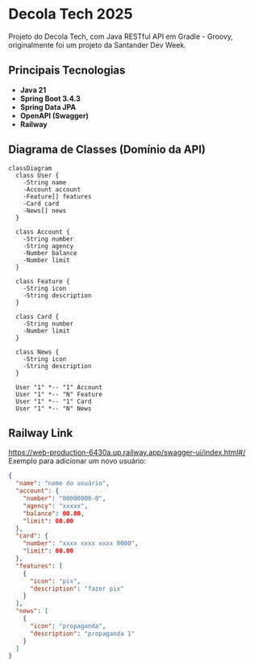 # Decola Tech 2025

Projeto do Decola Tech, com Java RESTful API em Gradle - Groovy, originalmente foi um projeto da Santander Dev Week.

## Principais Tecnologias
 - **Java 21**
 - **Spring Boot 3.4.3**
 - **Spring Data JPA**
 - **OpenAPI (Swagger)**
 - **Railway**

## Diagrama de Classes (Domínio da API)

```mermaid
classDiagram
  class User {
    -String name
    -Account account
    -Feature[] features
    -Card card
    -News[] news
  }

  class Account {
    -String number
    -String agency
    -Number balance
    -Number limit
  }

  class Feature {
    -String icon
    -String description
  }

  class Card {
    -String number
    -Number limit
  }

  class News {
    -String icon
    -String description
  }

  User "1" *-- "1" Account
  User "1" *-- "N" Feature
  User "1" *-- "1" Card
  User "1" *-- "N" News
```
## Railway Link
https://web-production-6430a.up.railway.app/swagger-ui/index.html#/
Exemplo para adicionar um novo usuário:
```json
{
  "name": "nome do usuário",
  "account": {
    "number": "00000000-0",
    "agency": "xxxxx",
    "balance": 00.00,
    "limit": 00.00
  },
  "card": {
    "number": "xxxx xxxx xxxx 0000",
    "limit": 00.00
  },
  "features": [
    {
      "icon": "pix",
      "description": "fazer pix"
    }
  ],
  "news": [
    {
      "icon": "propaganda",
      "description": "propaganda 1"
    }
  ]
}
```
